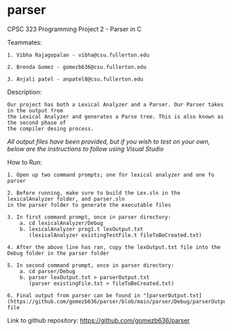 # parser

CPSC 323 Programming Project 2 - Parser in C

Teammates:
    
    1. Vibha Rajagopalan - vibha@csu.fullerton.edu

    2. Brenda Gomez - gomezb636@csu.fullerton.edu

    3. Anjali patel - anpatel8@csu.fullerton.edu

Description: 

    Our project has both a Lexical Analyzer and a Parser. Our Parser takes in the output from
    the Lexical Analyzer and generates a Parse tree. This is also known as the second phase of
    the compiler desing process.
    
*All output files have been provided, but if you wish to test on your own, below are the 
instructions to follow using Visual Studio*

How to Run:

    1. Open up two command prompts; one for lexical analyzer and one fo parser

    2. Before running, make sure to build the Lex.sln in the lexicalAnalyzer folder, and parser.sln 
    in the parser folder to generate the executable files

    3. In first command prompt, once in parser directory:
        a. cd lexicalAnalyzer/Debug
        b. lexicalAnalyzer prog1.t lexOutput.txt
           (lexicalAnalyzer existingTestFile.t fileToBeCreated.txt)

    4. After the above line has ran, copy the lexOutput.txt file into the Debug folder in the parser folder

    5. In second command prompt, once in parser directory:
        a. cd parser/Debug
        b. parser lexOutput.txt > parserOutput.txt
           (parser existingFile.txt > fileToBeCreated.txt)

    6. Final output from parser can be found in "[parserOutput.txt](https://github.com/gomezb636/parser/blob/main/parser/Debug/parserOutput.txt)" file

Link to github repository: https://github.com/gomezb636/parser